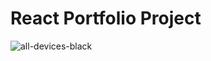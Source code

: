 # React Portfolio Project
![all-devices-black](https://user-images.githubusercontent.com/101474129/211193834-87176c7a-f7eb-4bf6-a67b-d5478f622252.png)
